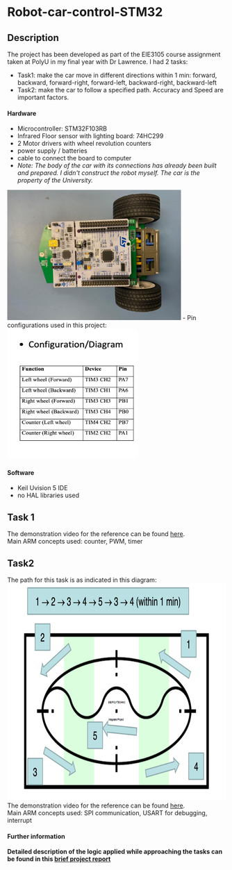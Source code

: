 # Robot-car-control-STM32

## Description
The project has been developed as part of the EIE3105 course assignment taken at PolyU in my final year with Dr Lawrence.
I had 2 tasks: 
- Task1: make the car move in different directions within 1 min: forward, backward, forward-right, forward-left, backward-right, backward-left
- Task2: make the car to follow a specified path. Accuracy and Speed are important factors. 

#### Hardware 
- Microcontroller: STM32F103RB 
- Infrared Floor sensor with lighting board: 74HC299
- 2 Motor drivers with wheel revolution counters 
- power supply / batteries 
- cable to connect the board to computer
- *Note: The body of the car with its connections has already been built and prepared. I didn't construct the robot myself. The car is the property of the University.* 
<img src="/images/car.jpg" width="400" height="300">
- Pin configurations used in this project:
<img src="/images/pin_diagram.png" width="300" height="300">

#### Software
- Keil Uvision 5 IDE 
- no HAL libraries used 

## Task 1
The demonstration video for the reference can be found [here](https://youtu.be/Gmcn4qOGeh0).
<br/> Main ARM concepts used: counter, PWM, timer

## Task2
The path for this task is as indicated in this diagram:
<img src="/images/path_arena.png" width="800" height="500">
<br/>The demonstration video for the reference can be found [here](https://youtu.be/g4ZNgE-4EPs).
<br/>Main ARM concepts used: SPI communication, USART for debugging, interrupt

#### Further information
**Detailed description of the logic applied while approaching the tasks can be found in this [brief project report](project_report.pdf)**
